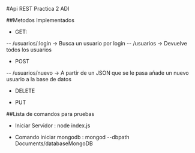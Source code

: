 #Api REST Practica 2 ADI 

##Metodos Implementados 
- GET: 

-- /usuarios/:login -> Busca un usuario por login
-- /usuarios -> Devuelve todos los usuarios

- POST 

-- /usuarios/nuevo -> A partir de un JSON que se le pasa añade un nuevo usuario a la base de datos 

- DELETE 

- PUT 

##Lista de comandos para pruebas
- Iniciar Servidor : node index.js

- Comando iniciar mongodb : mongod --dbpath Documents/databaseMongoDB